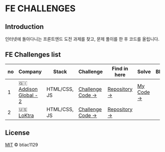 # FE CHALLENGES

## Introduction

인터넷에 돌아다니는 프론트엔드 도전 과제를 찾고, 문제 풀이를 한 후 코드를 올립니다.

## FE Challenges list

| no  | Company                                                            | Stack        | Challenge                                                               | Find in here                                                        | Solve                                                                              | Blog |
| --- | ------------------------------------------------------------------ | ------------ | ----------------------------------------------------------------------- | ------------------------------------------------------------------- | ---------------------------------------------------------------------------------- | ---- |
| 1   | :gibraltar: [Addison Global - 2](http://www.addisongloballtd.com/) | HTML/CSS, JS | [Challenge Code →](https://github.com/addisonglobal/web-technical-test) | [Repository →](https://github.com/felipefialho/frontend-challenges) | [My Code →](https://github.com/btiac1129/FE-CHALLENGES/tree/master/addison-global) |      |
| 2   | :us: [LoKtra](http://loktra.com/)                                  | HTML/CSS, JS | [Challenge Code →](https://github.com/Loktra/Front-End-Engineer)        | [Repository →](https://github.com/felipefialho/frontend-challenges) |                                                                                    |      |

## License

[MIT](/license) &copy; btiac1129

